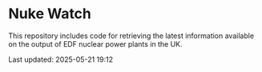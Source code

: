 # Nuke Watch

This repository includes code for retrieving the latest information available on the output of EDF nuclear power plants in the UK.

Last updated: 2025-05-21 19:12